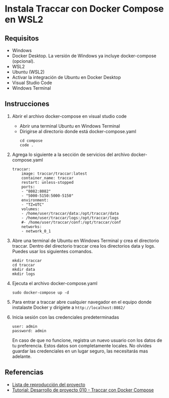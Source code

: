 # Instala Traccar con Docker Compose en WSL2

## Requisitos

- Windows
- Docker Desktop. La versión de Windows ya incluye docker-compose (opcional).
- WSL2
- Ubuntu (WSL2)
- Activar la integración de Ubuntu en Docker Desktop
- Visual Studio Code
- Windows Terminal

## Instrucciones
1. Abrir el archivo docker-compose en visual studio code
    - Abrir una terminal Ubuntu en Windows Terminal
    - Dirigirse al directorio donde está docker-compose.yaml
        ```
        cd compose
        code .
        ```
2. Agrega lo siguiente a la sección de servicios del archivo docker-compose.yaml

    ```
    traccar:
        image: traccar/traccar:latest
        container_name: traccar
        restart: unless-stopped
        ports:
        - "8082:8082"
        - "5000-5150:5000-5150"
        environment:
        - "TZ=UTC"
        volumes:
        - /home/user/traccar/data:/opt/traccar/data
        - /home/user/traccar/logs:/opt/traccar/logs
        #- /home/user/traccar/conf:/opt/traccar/conf
        networks:
        - network_0_1
    ```
3. Abre una terminal de Ubuntu en Windows Terminal y crea el directorio traccar. Dentro del directorio traccar crea los directorios data y logs. Puedes usar los siguientes comandos.

    ```
    mkdir traccar
    cd traccar
    mkdir data
    mkdir logs
    ```
4. Ejecuta el archivo docker-compose.yaml

    ```
    sudo docker-compose up -d
    ```
5. Para entrar a traccar abre cualquier navegador en el equipo donde instalaste Docker y dirígiete a ```http://localhost:8082/```

6. Inicia sesión con las credenciales predeterminadas

    ```
    user: admin
    password: admin
    ```

    En caso de que no funcione, registra un nuevo usuario con los datos de tu preferencia. Estos datos son completamente locales. No olvides guardar las credenciales en un lugar seguro, las necesitarás mas adelante.

## Referencias

- [Lista de reproducción del proyecto](https://www.youtube.com/watch?v=_F277YnKmog&list=PLm5nY_UPV5A7sAQCkPrWafyoOXLW3rvgx&pp=iAQB)
- [Tutorial: Desarrollo de proyecto 010 - Traccar con Docker Compose](https://youtu.be/7bo0OQqjoFg)